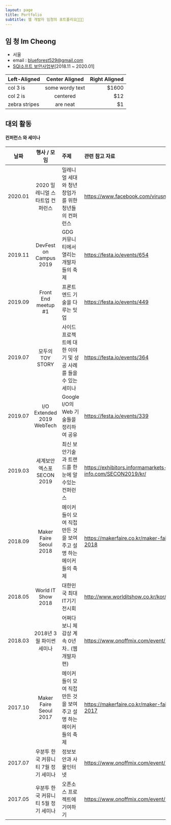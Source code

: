 ```yaml
---
layout: page
title: Portfolio
subtitle: 웹 개발자 임청의 포트폴리오👩🏻‍💻
---
```


## 임 청 Im Cheong
- 서울
- email : blueforest529@gmail.com
- [SQI소프트 보안사업부](http://www.sqisoft.com/ko/main)[2018.11 ~ 2020.01]

| Left-Aligned  | Center Aligned  | Right Aligned |
| :------------ |:---------------:| -----:|
| col 3 is      | some wordy text | $1600 |
| col 2 is      | centered        |   $12 |
| zebra stripes | are neat        |    $1 |

## 대외 활동
#### 컨퍼런스 와 세미나
| 날짜 | 행사 / 모임 | 주제 | 관련 참고 자료 |  
|:-----:|:---------------:|:---------------------|:----------------------|  
| 2020.01 | 2020 밀레니얼 스타트업 컨퍼런스 | 밀레니얼 세대와 청년 창업가를 위한 청년들의 컨퍼런스 | https://www.facebook.com/virusnetwork.official 
| 2019.11 | DevFest on Campus 2019 | GDG 커뮤니티에서 열리는 개발자들의 축제 | https://festa.io/events/654 |   
| 2019.09 | Front End meetup #1 | 프론트엔드 기술을 다루는 밋업 | https://festa.io/events/449 |  
| 2019.07 | 모두의 TOY STORY | 사이드프로젝트에 대한 이야기 및 성공 사례를 들을 수 있는 세미나 | https://festa.io/events/364 |  
| 2019.07 | I/O Extended 2019 WebTech | Google I/O의 Web 기술들을 정리하여 공유 | https://festa.io/events/339 |  
| 2019.03 | 세계보안엑스포 SECON 2019 | 최신 보안기술과 트랜드를 한눈에 알수있는 컨퍼런스 | https://exhibitors.informamarkets-info.com/SECON2019/kr/ |  
| 2018.09|Maker Faire Seoul 2018 | 메이커들이 모여 직접 만든 것을 보여주고 설명 하는 메이커들의 축제 | https://makerfaire.co.kr/maker-faire-seoul-2018 |  
| 2018.05 | World IT Show 2018 | 대한민국 최대 IT기기 전시회 | http://www.worlditshow.co.kr/kor/ |  
| 2018.03 | 2018년 3월 파이썬 세미나 | 어쩌다보니 체감상 계속 0년차.. (웹 개발자 편) | https://www.onoffmix.com/event/129456 |  
| 2017.10 | Maker Faire Seoul 2017 | 메이커들이 모여 직접 만든 것을 보여주고 설명 하는 메이커들의 축제 | https://makerfaire.co.kr/maker-faire-seoul-2017 |  
| 2017.07 | 우분투 한국 커뮤니티 7월 정기 세미나 | 정보보안과 사물인터넷 | https://www.onoffmix.com/event/106038 |  
| 2017.05 | 우분투 한국 커뮤니티 5월 정기 세미나 | 오픈소스 프로젝트에 기여하기 | https://www.onoffmix.com/event/99631 |   
